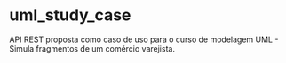 # uml_study_case
API REST  proposta como caso de uso para o curso de modelagem UML - Simula fragmentos de um comércio varejista.
